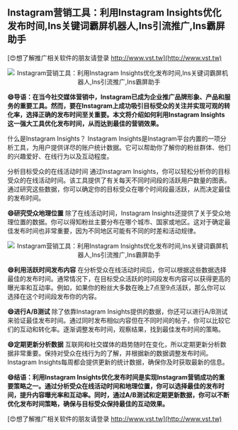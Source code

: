 ## **Instagram营销工具：利用Instagram Insights优化发布时间,Ins关键词霸屏机器人,Ins引流推广,Ins霸屏助手**

[😍想了解推广相关软件的朋友请登录 http://www.vst.tw](http://www.vst.tw)

 <center><img src="https://vst.tw/MP4/tuiguang/png/6.png" alt="Instagram营销工具：利用Instagram Insights优化发布时间,Ins关键词霸屏机器人,Ins引流推广,Ins霸屏助手"></center>

**😄导语：在当今社交媒体营销中，Instagram已成为企业推广品牌形象、产品和服务的重要工具。然而，要在Instagram上成功吸引目标受众的关注并实现可观的转化率，选择正确的发布时间至关重要。本文将介绍如何利用Instagram Insights这一强大工具优化发布时间，从而达到最佳的营销效果。**

什么是Instagram Insights？
Instagram Insights是Instagram平台内置的一项分析工具，为用户提供详尽的账户统计数据。它可以帮助你了解你的粉丝群体、他们的兴趣爱好、在线行为以及互动程度。

分析目标受众的在线活动时间
通过Instagram Insights，你可以轻松分析你的目标受众的在线活动时间。该工具提供了有关每天不同时间段的活跃用户数量的图表。通过研究这些数据，你可以确定你的目标受众在哪个时间段最活跃，从而决定最佳的发布时间。

**😄研究受众地理位置**
除了在线活动时间，Instagram Insights还提供了关于受众地理位置的数据。你可以得知粉丝主要分布在哪个城市、国家或地区。这对于确定最佳发布时间也非常重要，因为不同地区可能有不同的时差和活动规律。

 <center><img src="https://vst.tw/MP4/tuiguang/png/8.png" alt="Instagram营销工具：利用Instagram Insights优化发布时间,Ins关键词霸屏机器人,Ins引流推广,Ins霸屏助手"></center>

**😄利用活跃时间发布内容**
在分析受众在线活动时间后，你可以根据这些数据选择最佳的发布时间。通常情况下，在目标受众活跃的时间段发布内容可以获得更高的曝光率和互动率。例如，如果你的粉丝大多数在晚上7点至9点活跃，那么你可以选择在这个时间段发布你的内容。

**😄进行A/B测试**
除了依靠Instagram Insights提供的数据，你还可以进行A/B测试来验证最佳发布时间。通过同时发布相似内容但在不同时间的帖子，你可以比较它们的互动和转化率。逐渐调整发布时间，观察结果，找到最佳发布时间的策略。

**😄定期更新分析数据**
互联网和社交媒体的趋势随时在变化，所以定期更新分析数据非常重要。保持对受众在线行为的了解，并根据新的数据调整发布时间。Instagram Insights每周都会提供更新的统计数据，确保你及时获取最新的信息。

**😄结语：利用Instagram Insights优化发布时间是实现Instagram营销成功的重要策略之一。通过分析受众在线活动时间和地理位置，你可以选择最佳的发布时间，提升内容曝光率和互动率。同时，通过A/B测试和定期更新数据，你可以不断优化发布时间策略，确保与目标受众保持最佳的互动效果。**

[😍想了解推广相关软件的朋友请登录 http://www.vst.tw](http://www.vst.tw)



